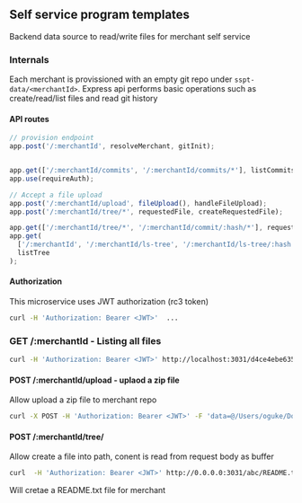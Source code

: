 ## Self service program templates

Backend data source to read/write files for merchant self service

### Internals

Each merchant is provissioned with an empty git repo under `sspt-data/<merchantId>`. Express api performs basic operations such as create/read/list files and read git history


#### API routes

```js
// provision endpoint
app.post('/:merchantId', resolveMerchant, gitInit);


app.get(['/:merchantId/commits', '/:merchantId/commits/*'], listCommits);
app.use(requireAuth);

// Accept a file upload 
app.post('/:merchantId/upload', fileUpload(), handleFileUpload);
app.post('/:merchantId/tree/*', requestedFile, createRequestedFile);

app.get(['/:merchantId/tree/*', '/:merchantId/commit/:hash/*'], requestedFile, responseMimeType, showRequestedFile);
app.get(
  ['/:merchantId', '/:merchantId/ls-tree', '/:merchantId/ls-tree/:hash', '/:merchantId/ls-tree/:hash/*'],
  listTree
);
```

#### Authorization 
This microservice uses JWT authorization (rc3 token)

```sh
curl -H 'Authorization: Bearer <JWT>'  ...
```

### GET /:merchantId - Listing all files


```sh
curl -H 'Authorization: Bearer <JWT>' http://localhost:3031/d4ce4ebe635211e8bf29bc764e1107f2/
```


#### POST /:merchantId/upload - uplaod a zip file 

Allow upload a zip file to merchant repo

```sh
curl -X POST -H 'Authorization: Bearer <JWT>' -F 'data=@/Users/oguke/Downloads/smi-template-6.zip' http://localhost:3031/d4ce4ebe635211e8bf29bc764e1107f2/upload
```


#### POST /:merchantId/tree/<any file path>

Allow create a file into path, conent is read from request body as buffer

```sh
curl  -H 'Authorization: Bearer <JWT>' http://0.0.0.0:3031/abc/README.txt -d "Hola mundo"
```
Will cretae a README.txt file for merchant

